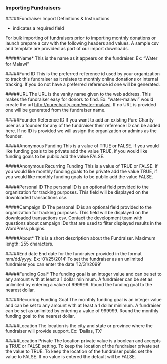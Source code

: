 ### Importing Fundraisers
#####Fundraiser Import Definitions & Instructions

* indicates a required field

For bulk importing of fundraisers prior to importing monthly donations or launch prepare a csv with the following headers and values. A sample csv and template are provided as part of our import downloads.

#####Name*
This is the name as it appears on the fundraiser. Ex: “Water for Malawi”

#####Fund ID
This is the preferred reference id used by your organization to track this fundraiser as it relates to monthly online donations or internal tracking. If you do not have a preferred reference id one will be generated.

#####URL
The URL is the vanity name given to the web address. This makes the fundraiser easy for donors to find. Ex: “water-malawi” would create the url http://purecharity.com/water-malawi. If no URL is provided one will be generated from the fundraiser name.

#####Founder Reference ID
If you want to add an existing Pure Charity user as a founder for any of the fundraiser their reference ID can be added here. If no ID is provided we will assign the organization or admins as the founder.

#####Anonymous Funding
This is a value of TRUE or FALSE. If you would like funding goals to be private add the value TRUE, if you would like funding goals to be public add the value FALSE.

#####Anonymous Recurring Funding
This is a value of TRUE or FALSE. If you would like monthly funding goals to be private add the value TRUE, if you would like monthly funding goals to be public add the value FALSE.

#####Personal ID
The personal ID is an optional field provided to the organization for tracking purposes. This field will be displayed on the downloaded transactions csv.

#####Campaign ID
The personal ID is an optional field provided to the organization for tracking purposes. This field will be displayed on the downloaded transactions csv. Contact the development team with questions about campaign IDs that are used to filter displayed results in the WordPress plugins.

#####About*
This is a short description about the Fundraiser. Maximum length: 255 characters.

#####End date
End date for the fundraiser provided in the format mm/dd/yyyy. Ex: ’01/25/2014′ To set the fundraiser as an unlimited fundraiser you can enter the date ’12/31/2099′

#####Funding Goal*
The funding goal is an integer value and can be set to any amount with at least a 1 dollar minimum. A fundraiser can be set as unlimited by entering a value of 999999. Round the funding goal to the nearest dollar.

#####Recurring Funding Goal
The monthly funding goal is an integer value and can be set to any amount with at least a 1 dollar minimum. A fundraiser can be set as unlimited by entering a value of 999999. Round the monthly funding goal to the nearest dollar.

#####Location
The location is the city and state or province where the fundraiser will provide support. Ex: ‘Dallas, TX’

#####Location Private
The location private value is a boolean and accepts a TRUE or FALSE setting. To keep the location of the fundraiser private set the value to TRUE. To keep the location of the fundraiser public set the value to FALSE. If no value is entered the default will be FALSE.